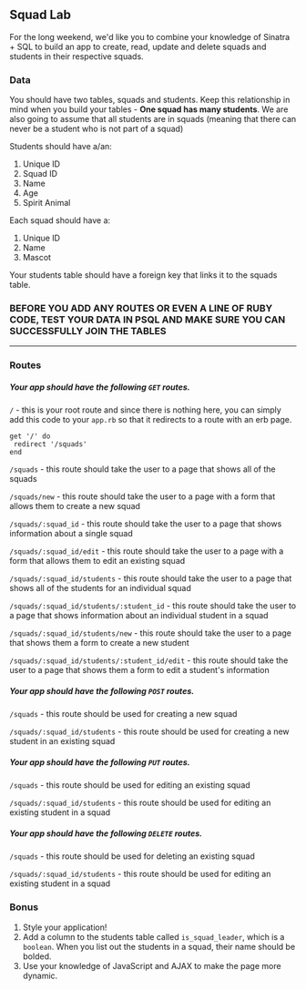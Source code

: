 ## Squad Lab

For the long weekend, we'd like you to combine your knowledge of Sinatra + SQL to build an app to create, read, update and delete squads and students in their respective squads.

### Data

You should have two tables, squads and students. Keep this relationship in mind when you build your tables - **One squad has many students**. We are also going to assume that all students are in squads (meaning that there can never be a student who is not part of a squad)

Students should have a/an:

1. Unique ID  
2. Squad ID
1. Name
2. Age
3. Spirit Animal

Each squad should have a:

1. Unique ID
1. Name
2. Mascot

Your students table should have a foreign key that links it to the squads table.

### BEFORE YOU ADD ANY ROUTES OR EVEN A LINE OF RUBY CODE, TEST YOUR DATA IN PSQL AND MAKE SURE YOU CAN SUCCESSFULLY JOIN THE TABLES

-------

### Routes

##### Your app should have the following `GET` routes.

`/` - this is your root route and since there is nothing here, you can simply add this code to your `app.rb` so that it redirects to a route with an erb page.

```
get '/' do
 redirect '/squads'
end 
```

`/squads` - this route should take the user to a page that shows all of the squads

`/squads/new` - this route should take the user to a page with a form that allows them to create a new squad

`/squads/:squad_id` - this route should take the user to a page that shows information about a single squad

`/squads/:squad_id/edit` - this route should take the user to a page with a form that allows them to edit an existing squad

`/squads/:squad_id/students` - this route should take the user to a page that shows all of the students for an individual squad

`/squads/:squad_id/students/:student_id` - this route should take the user to a page that shows information about an individual student in a squad

`/squads/:squad_id/students/new` - this route should take the user to a page that shows them a form to create a new student

`/squads/:squad_id/students/:student_id/edit` - this route should take the user to a page that shows them a form to edit a student's information

##### Your app should have the following `POST` routes.

`/squads` - this route should be used for creating a new squad

`/squads/:squad_id/students` - this route should be used for creating a new student in an existing squad

##### Your app should have the following `PUT` routes.

`/squads` - this route should be used for editing an existing squad

`/squads/:squad_id/students` - this route should be used for editing an existing student in a squad

##### Your app should have the following `DELETE` routes.

`/squads` - this route should be used for deleting an existing squad

`/squads/:squad_id/students` - this route should be used for editing an existing student in a squad


### Bonus

1. Style your application!
2. Add a column to the students table called `is_squad_leader`, which is a `boolean`. When you list out the students in a squad, their name should be bolded.
2. Use your knowledge of JavaScript and AJAX to make the page more dynamic.
